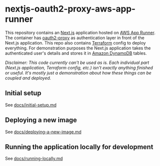 # nextjs-oauth2-proxy-aws-app-runner

This repository contains an [Next.js](https://nextjs.org/) application hosted on [AWS App Runner](https://aws.amazon.com/apprunner/). The container has [oauth2-proxy](https://github.com/oauth2-proxy/oauth2-proxy) as authentication layer in front of the Next.js application. This repo also contains [Terraform](https://www.terraform.io/) config to deploy everything. For demonstration purposes the Next.js application takes the authenticated user's details and stores it in [Amazon DynamoDB](https://aws.amazon.com/dynamodb/) tables.

_Disclaimer: This code currently can't be used as is. Each individual part (Next.js application, Terraform config, etc.) isn't exactly anything finished or useful. It's mostly just a demonstration about how these things can be coupled and deployed._

## Initial setup

See [docs/initial-setup.md](./docs/initial-setup.md)

## Deploying a new image

See [docs/deploying-a-new-image.md](./docs/deploying-a-new-image.md)

## Running the application locally for development

See [docs/running-locally.md](./docs/running-locally.md)
